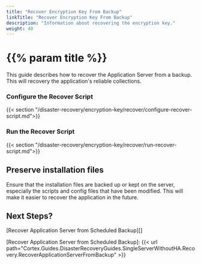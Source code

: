 ```yaml
---
title: "Recover Encryption Key From Backup"
linkTitle: "Recover Encryption Key From Backup"
description: "Information about recovering the encryption key."
weight: 40
---
```


# {{% param title %}}

This guide describes how to recover the Application Server from a backup. This will recovery the application's reliable collections.

### Configure the Recover Script

{{< section "/disaster-recovery/encryption-key/recover/configure-recover-script.md">}}

### Run the Recover Script

{{< section "/disaster-recovery/encryption-key/recover/run-recover-script.md">}}

## Preserve installation files

Ensure that the installation files are backed up or kept on the server, especially the scripts and config files that have been modified. This will make it easier to recover the application in the future.

## Next Steps?

[Recover Application Server from Scheduled Backup][]

[Recover Application Server from Scheduled Backup]: {{< url path="Cortex.Guides.DisasterRecoveryGuides.SingleServerWithoutHA.Recovery.RecoverApplicationServerFromBackup" >}}